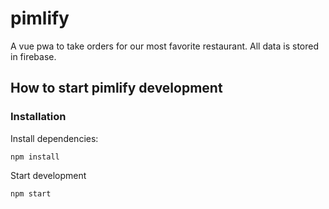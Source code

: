 # pimlify
A vue pwa to take orders for our most favorite restaurant. All data is stored in firebase.

## How to start pimlify development

### Installation

Install dependencies:

`npm install`

Start development

`npm start`
